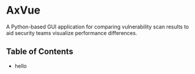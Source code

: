 # AxVue

A Python-based GUI application for comparing vulnerability scan results to aid security teams visualize performance differences.

## Table of Contents
- hello
